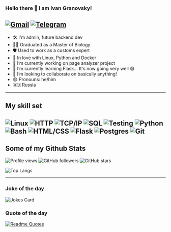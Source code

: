 ### Hello there 👋 I am Ivan Granovsky!

[![Gmail](https://img.shields.io/badge/Email-me-red?style=for-the-badge&logo=gmail&logoColor=white)](mailto:ivanator666@gmail.com)
[![Telegram](https://img.shields.io/badge/Telegram-%40XVIII__TheMoon-blue?style=for-the-badge&logo=telegram&logoColor=white)](https://t.me/XVIII_TheMoon)
 ------
- 🛠 I'm admin, future backend dev
- 🧑‍🎓 Graduated as a Master of Biology
- 🛡️ Used to work as a customs expert
- 🐍 In love with Linux, Python and Docker
- 🔭 I’m currently working on page analyzer project
- 🌱 I’m currently learning Flask... It's now going very well 😅
- 👯 I’m looking to collaborate on basically anything!
- 😄 Pronouns: he/him
- 🇷🇺 Russia
----
## My skill set
![Linux](https://img.shields.io/badge/-Linux-blue?style=for-the-badge&logo=linux&logoColor=black)
![HTTP](https://img.shields.io/badge/-HTTP-blue?style=for-the-badge&logo=http&logoColor=white)
![TCP/IP](https://img.shields.io/badge/-TCP/IP-blue?style=for-the-badge&logo=cisco&logoColor=white)
![SQL](https://img.shields.io/badge/-SQL-blue?style=for-the-badge&logo=postgresql&logoColor=white)
![Testing](https://img.shields.io/badge/-Testing-blue?style=for-the-badge&logo=pytest&logoColor=white)
![Python](https://img.shields.io/badge/-Python-blue?style=for-the-badge&logo=python&logoColor=white)
![Bash](https://img.shields.io/badge/-Bash-blue?style=for-the-badge&logo=gnu-bash&logoColor=white)
![HTML/CSS](https://img.shields.io/badge/-HTML%2FCSS-blue?style=for-the-badge&logo=html5&logoColor=white)
![Flask](https://img.shields.io/badge/-Flask-blue?style=for-the-badge&logo=flask&logoColor=white)
![Postgres](https://img.shields.io/badge/postgres-%23316192.svg?style=for-the-badge&logo=postgresql&logoColor=white)
![Git](https://img.shields.io/badge/git-%23F05033.svg?style=for-the-badge&logo=git&logoColor=white)
-----
## Some of my Github Stats
![Profile views](https://komarev.com/ghpvc/?username=Midnight95&color=brightgreen)
![GitHub followers](https://img.shields.io/github/followers/Midnight95?style=social)
![GitHub stars](https://img.shields.io/github/stars/Midnight95/awesome-repo?style=social)

![Top Langs](https://github-readme-stats.vercel.app/api/top-langs/?username=Midnight95&hide=javascript,html)





-------
### Joke of the day

![Jokes Card](https://readme-jokes.vercel.app/api)

### Quote of the day

[![Readme Quotes](https://quotes-github-readme.vercel.app/api?type=horizontal&theme=monokai)](https://github.com/piyushsuthar/github-readme-quotes)
